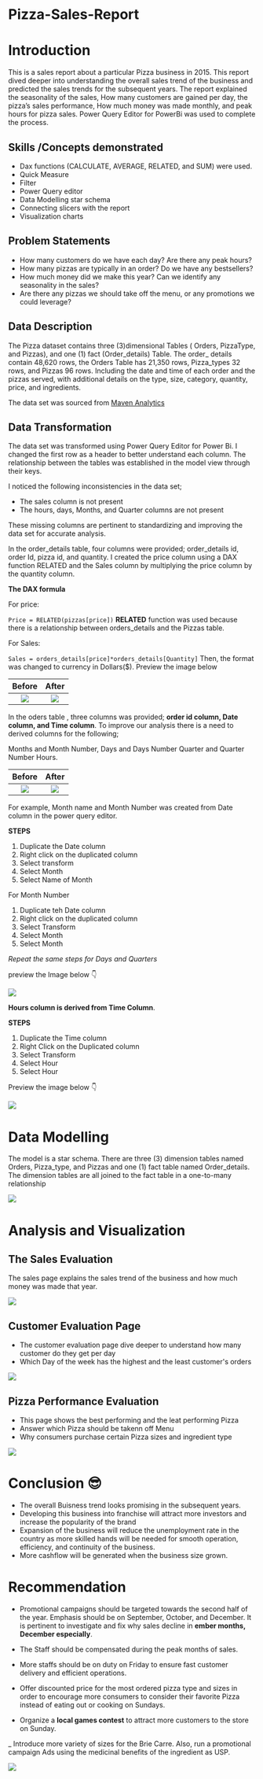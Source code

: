 # Pizza-Sales-Report


# Introduction

This is a sales report about a particular Pizza business in 2015. This report dived deeper into understanding the overall sales trend of the business and predicted the sales trends for the subsequent years. The report explained the seasonality of the sales, How many customers are gained per day,  the pizza’s sales performance, How much money was made monthly, and peak hours for pizza sales. Power Query Editor for PowerBi was used to complete the process.


## Skills /Concepts demonstrated

- Dax functions (CALCULATE, AVERAGE, RELATED, and SUM) were used.
- Quick Measure
- Filter
- Power Query editor
- Data Modelling star schema
- Connecting slicers with the report
- Visualization charts




## Problem Statements
- How many customers do we have each day? Are there any peak hours?
- How many pizzas are typically in an order? Do we have any bestsellers?
- How much money did we make this year? Can we identify any seasonality in the sales?
- Are there any pizzas we should take off the menu, or any promotions we could leverage?



## Data Description

The Pizza dataset contains three (3)dimensional Tables ( Orders, PizzaType, and Pizzas), and one (1) fact (Order_details) Table. The order_ details contain 48,620 rows, the Orders Table has 21,350 rows, Pizza_types 32 rows, and Pizzas 96 rows. Including the date and time of each order and the pizzas served, with additional details on the type, size, category, quantity, price, and ingredients.
 
The data set was sourced from [Maven Analytics](https://www.mavenanalytics.io)




## Data Transformation

The data set was transformed using Power Query Editor for Power Bi. I changed the first row as a header to better understand each column. The relationship between the tables was established in the model view through their keys.

I noticed the following inconsistencies in the data set;

- The sales column is not present
- The hours, days, Months, and Quarter columns are not present

These missing columns are pertinent to standardizing and improving the data set for accurate analysis.

In the order_details table, four columns were provided; order_details id, order Id, pizza id, and quantity.  I created the price column using a DAX function RELATED and the Sales column by multiplying the price column by the quantity column.

**The DAX formula**

For price:

 `Price = RELATED(pizzas[price])`  **RELATED** function was used because there is a relationship between orders_details and the Pizzas table.

For Sales:

`Sales = orders_details[price]*orders_details[Quantity]`    Then, the format was changed to currency in Dollars($). Preview the image below




Before                   |      After
:-----------------------:|:--------------------------:
![](OD_before.png)       |  ![](OD_After.png) 




In the oders table , three columns was provided; **order id column, Date column, and Time column**. To improve our analysis there is a need to derived columns for the following; 

Months and Month Number,
Days and Days Number
Quarter and Quarter Number
Hours.




Before                   |      After
:-----------------------:|:--------------------------:
![](orders_before.png)       |  ![](orders_After.png) 



For example, Month name and Month Number was created from Date column in the power query editor.



**STEPS**

1. Duplicate the Date column
2. Right click on the duplicated column
3. Select transform
4. Select Month
5. Select Name of Month


For Month Number


1. Duplicate teh Date column
2. Right click on the duplicated column
3. Select Transform
4. Select Month
5. Select Month

_Repeat the same steps for Days and Quarters_

preview the Image below 👇


![](Month.png)




**Hours column is derived from Time Column**.


**STEPS**

1. Duplicate the Time column
2. Right Click on the Duplicated column
3. Select Transform
4. Select Hour
5. Select Hour


Preview the image below 👇
 
 ![](Hours.png)
 
 





# Data Modelling

The model is a star schema. There are three (3) dimension tables named Orders, Pizza_type, and Pizzas and one (1) fact table named Order_details. The dimension tables are all joined to the fact table in a one-to-many relationship



![](Model.png)



# Analysis and Visualization

## The Sales Evaluation

The sales page explains the sales trend of the business and how much money was made that year.


![](sales.png)


## Customer Evaluation Page

- The customer evaluation page dive deeper to understand  how many customer do they get per day
- Which Day of the week has the highest and the least customer's orders

![](cos.png)


## Pizza Performance Evaluation

- This page shows the best performing and the leat performing Pizza
- Answer which Pizza should be takenn off Menu 
- Why consumers purchase certain Pizza sizes and ingredient type


![](pizza.png)



# Conclusion 😎

- The overall Buisness trend looks promising in the subsequent years. 
- Developing this business into franchise will attract more investors and increase the popularity of the brand
- Expansion of the business will reduce the unemployment rate in the country as more skilled hands will be needed for smooth operation, efficiency, and continuity of     the business.
- More cashflow will be generated when the business size grown.

# Recommendation 

- Promotional campaigns should be targeted towards the second half of the year. Emphasis should be on September, October, and December. It is pertinent to investigate   and fix why sales decline in **ember months, December especially**. 

- The Staff should be compensated during the peak months of sales.

- More staffs should be on duty on Friday to ensure fast customer delivery and efficient operations.

- Offer discounted price for the most ordered pizza type and sizes in order to encourage more consumers to consider their favorite Pizza instead of eating out or         cooking on Sundays.

- Organize a **local games contest** to attract more customers to the store on Sunday.

_ Introduce more variety of sizes for the Brie Carre. Also, run a promotional campaign Ads using the medicinal benefits of the ingredient as USP.

![](https://github.com/Drwaley/Fifa2021--Data--Cleaning-Task/blob/main/Thank%20you.png)











